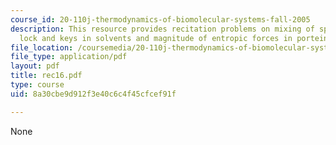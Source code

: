 ```yaml
---
course_id: 20-110j-thermodynamics-of-biomolecular-systems-fall-2005
description: This resource provides recitation problems on mixing of species, molecular
  lock and keys in solvents and magnitude of entropic forces in porteins.
file_location: /coursemedia/20-110j-thermodynamics-of-biomolecular-systems-fall-2005/8a30cbe9d912f3e40c6c4f45cfcef91f_rec16.pdf
file_type: application/pdf
layout: pdf
title: rec16.pdf
type: course
uid: 8a30cbe9d912f3e40c6c4f45cfcef91f

---
```

None